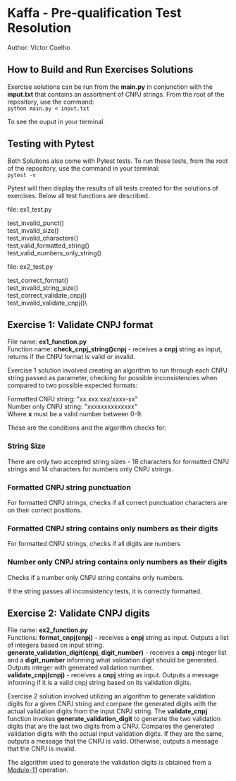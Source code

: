 # Kaffa - Pre-qualification Test Resolution
Author: Víctor Coelho
## How to Build and Run Exercises Solutions
Exercise solutions can be run from the **main.py** in conjunction with the **input.txt** that contains an assortment of CNPJ strings. From the root of the repository, use the command:\
``
python main.py < input.txt
``

To see the ouput in your terminal.

## Testing with Pytest
Both Solutions also come with Pytest tests. To run these tests, from the root of the repository, use the command in your terminal:\
``
pytest -v
``

Pytest will then display the results of all tests created for the solutions of exercises. Below all test functions are described.

file: ex1_test.py

test_invalid_punct()\
test_invalid_size()\
test_invalid_characters()\
test_valid_formatted_string()\
test_valid_numbers_only_string()

file: ex2_test.py

test_correct_format()\
test_invalid_string_size()\
test_correct_validate_cnpj()\
test_invalid_validate_cnpj()\




## Exercise 1: Validate CNPJ format
File name: **ex1_function.py** \
Function name: **check_cnpj_string()cnpj** - receives a **cnpj** string as input, returns if the CNPJ format is valid or invalid.

Exercise 1 solution involved creating an algorithm to run through each CNPJ string passed as parameter, checking for possible inconsistencies when compared to two possible expected formats:

Formatted CNPJ string: "xx.xxx.xxx/xxxx-xx"\
Number only CNPJ string: "xxxxxxxxxxxxxx"\
Where **x** must be a valid number between 0-9.

These are the conditions and the algorithm checks for:
### String Size
There are only two accepted string sizes - 18 characters for formatted CNPJ strings and 14 characters for numbers only CNPJ strings. 
### Formatted CNPJ string punctuation
For formatted CNPJ strings, checks if all correct punctuation characters are on their correct positions.
### Formatted CNPJ string contains only numbers as their digits
For formatted CNPJ strings, checks if all digits are numbers
### Number only CNPJ string contains only numbers as their digits
Checks if a number only CNPJ string contains only numbers.

If the string passes all inconsistency tests, it is correctly formatted.

## Exercise 2: Validate CNPJ digits
File name: **ex2_function.py**\
Functions: 
**format_cnpj(cnpj)** - receives a **cnpj** string as input. Outputs a list of integers based on input string.\
**generate_validation_digit(cnpj, digit_number)** - receives a **cnpj** integer list and a **digit_number** informing what validation digit should be generated. Outputs integer with generated validation number.\
**validate_cnpj(cnpj)** - receives a **cnpj** string as input. Outputs a message informing if it is a valid cnpj string based on its validation digits.

Exercise 2 solution involved utilizing an algorithm to generate validation digits for a given CNPJ string and compare the generated digits with the actual validation digits from the input CNPJ string. The **validate_cnpj** function invokes **generate_validation_digit** to generate the two validation digits that are the last two digits from a CNPJ. Compares the generated validation digits with the actual input validation digits. If they are the same, outputs a message that the CNPJ is valid. Otherwise, outputs a message that the CNPJ is invalid.

The algorithm used to generate the validation digits is obtained from a [Modulo-11](https://pt.wikipedia.org/wiki/D%C3%ADgito_verificador#M%C3%B3dulo_11) operation.

